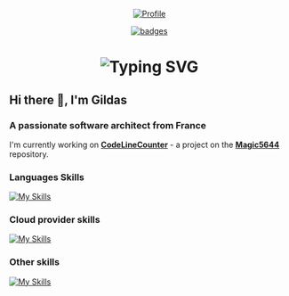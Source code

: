 
<div style="text-align: center;">

[![Profile](https://images.weserv.nl/?url=avatars.githubusercontent.com/u/9008942?v=4&h=300&w=300&fit=cover&mask=circle&maxage=7d)](https://github.com/magic5656)

[![badges](https://badges.pufler.dev/visits/magic5656/badge-it)](https://badges.pufler.dev)

</div>

<div align="center">
    <h1>
        <img src="https://readme-typing-svg.herokuapp.com?font=Jetbrains+mono&size=40&duration=3000&color=0176c0&center=true&vCenter=true&width=435&lines=Hey..+I'm+Gildas;This+is..;..my+Github..;" alt="Typing SVG"/>
    </h1>
</div>

## Hi there 👋, I'm Gildas

### A passionate software architect from France

I'm currently working on [**CodeLineCounter**](https://github.com/magic5644/codelinecounter) - a project on the [**Magic5644**](https://github.com/magic5644/magic5644) repository.

### Languages Skills

[![My Skills](https://skillicons.dev/icons?i=dotnet,cs,cpp,java,go,js,angular,vue,flutter)](https://skillicons.dev)

### Cloud provider skills

[![My Skills](https://skillicons.dev/icons?i=azure,gcp)](https://skillicons.dev)

### Other skills

[![My Skills](https://skillicons.dev/icons?i=docker,kubernetes,git,github)](https://skillicons.dev)